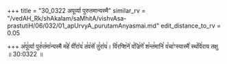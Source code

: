 +++
title = "30_0322 अपूर्व्या पुरुतमान्यस्मै"
similar_rv = "/vedAH_Rk/shAkalam/saMhitA/vishvAsa-prastutiH/06/032/01_apUrvyA_purutamAnyasmai.md"
edit_distance_to_rv = 0.05

+++
अ꣡पू꣢र्व्या पुरु꣣त꣡मा꣢न्यस्मै म꣣हे꣢ वी꣣रा꣡य꣢ त꣣व꣡से꣢ तु꣣रा꣡य꣢। वि꣣रप्शि꣡ने꣢ व꣣ज्रि꣢णे꣣ श꣡न्त꣢मानि꣣ व꣡चा꣢ꣳस्यास्मै꣣ स्थ꣡वि꣢राय तक्षु ॥ 30:0322 ॥

<div class="js_include " url="/vedAH_Rk/shAkalam/saMhitA/vishvAsa-prastutiH/06/032/01_apUrvyA_purutamAnyasmai.md"  newLevelForH1="2" title="विश्वास-शाकल-प्रस्तुतिः"  > </div>